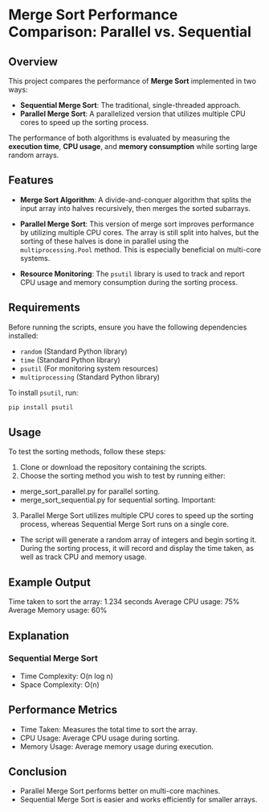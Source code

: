 # Merge Sort Performance Comparison: Parallel vs. Sequential

## Overview

This project compares the performance of **Merge Sort** implemented in two ways:
- **Sequential Merge Sort**: The traditional, single-threaded approach.
- **Parallel Merge Sort**: A parallelized version that utilizes multiple CPU cores to speed up the sorting process.

The performance of both algorithms is evaluated by measuring the **execution time**, **CPU usage**, and **memory consumption** while sorting large random arrays.

## Features

- **Merge Sort Algorithm**: A divide-and-conquer algorithm that splits the input array into halves recursively, then merges the sorted subarrays.
  
- **Parallel Merge Sort**: This version of merge sort improves performance by utilizing multiple CPU cores. The array is still split into halves, but the sorting of these halves is done in parallel using the `multiprocessing.Pool` method. This is especially beneficial on multi-core systems.

- **Resource Monitoring**: The `psutil` library is used to track and report CPU usage and memory consumption during the sorting process.

## Requirements

Before running the scripts, ensure you have the following dependencies installed:

- `random` (Standard Python library)
- `time` (Standard Python library)
- `psutil` (For monitoring system resources)
- `multiprocessing` (Standard Python library)

To install `psutil`, run:

```bash
pip install psutil
```

## Usage
To test the sorting methods, follow these steps:
1. Clone or download the repository containing the scripts.
2. Choose the sorting method you wish to test by running either:
* merge_sort_parallel.py for parallel sorting.
* merge_sort_sequential.py for sequential sorting.
Important:
3. Parallel Merge Sort utilizes multiple CPU cores to speed up the sorting process, whereas Sequential Merge Sort runs on a single core.
* The script will generate a random array of integers and begin sorting it. During the sorting process, it will record and display the time taken, as well as track CPU and memory usage.

## Example Output
Time taken to sort the array: 1.234 seconds
Average CPU usage: 75%
Average Memory usage: 60%

## Explanation
### Sequential Merge Sort
- Time Complexity: O(n log n)
- Space Complexity: O(n)

## Performance Metrics
- Time Taken: Measures the total time to sort the array.
- CPU Usage: Average CPU usage during sorting.
- Memory Usage: Average memory usage during execution.

## Conclusion
- Parallel Merge Sort performs better on multi-core machines.
- Sequential Merge Sort is easier and works efficiently for smaller arrays.

